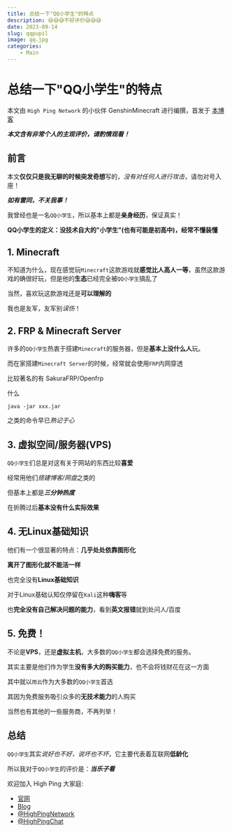 ```yaml
---
title: 总结一下"QQ小学生"的特点
description: 😅😅😅不好评价😅😅😅
date: 2023-09-14
slug: qqpupil
image: qq.jpg
categories:
    - Main
---
```


# 总结一下"QQ小学生"的特点

本文由 `High Ping Network` 的小伙伴 GenshinMinecraft 进行编撰，首发于 [本博客](https://blog.highp.ing)

***本文含有非常个人的主观评价，请酌情观看！***

## 前言

本文**仅仅只是我无聊的时候突发奇想**写的，*没有对任何人进行攻击*，请勿对号入座！

***如有雷同，不关我事！***

我曾经也是一名`QQ小学生`，所以基本上都是**亲身经历**，保证真实！

**QQ小学生的定义：没技术自大的"小学生"(也有可能是初高中)，经常不懂装懂**

## 1. Minecraft

不知道为什么，现在感觉玩`Minecraft`这款游戏就**感觉比人高人一等**，虽然这款游戏的确很好玩，但是他的**生态**已经完全被`QQ小学生`搞乱了

当然，喜欢玩这款游戏还是**可以理解的**

我也是友军，友军别*误伤*！

## 2. FRP & Minecraft Server

许多的`QQ小学生`热衷于搭建`Minecraft`的服务器，但是**基本上没什么人**玩。

而在家搭建`Minecraft Server`的时候，经常就会使用`FRP`内网穿透

比较著名的有 SakuraFRP/Openfrp

什么
```
java -jar xxx.jar
```
之类的命令早已*熟记于心*

## 3. 虚拟空间/服务器(VPS)

`QQ小学生`们总是对这有关于网站的东西比较**喜爱**

经常用他们*搭建博客/网盘*之类的

但基本上都是***三分钟热度***

在折腾过后**基本没有什么实际效果**

## 4. 无Linux基础知识

他们有一个很显著的特点：**几乎处处依靠图形化**

**离开了图形化就不能活一样**

也完全没有**Linux基础知识**

对于Linux基础认知仅停留在`Kali`这种**嗨客**等

也**完全没有自己解决问题的能力**，看到**英文报错**就到处问人/百度

## 5. 免费！

不论是**VPS**，还是**虚拟主机**，大多数的`QQ小学生`都会选择免费的服务。

其实主要是他们作为学生**没有多大的购买能力**，也不会将钱财花在这一方面

其中就以`雨云`作为大多数的`QQ小学生`首选

其因为免费服务吸引众多的**无技术能力**的人购买

当然也有其他的一些服务商，不再列举！

## 总结

`QQ小学生`其实*说好也不好，说坏也不坏*，它主要代表着互联网**低龄化**

所以我对于`QQ小学生`的评价是：***当乐子看***

欢迎加入 High Ping 大家庭:
- [官网](https://highp.ing)
- [Blog](https://blog.highp.ing)
- [@HighPingNetwork](https://t.me/HighPingNetwork)
- [@HighPingChat](https://t.me/highpingchat)